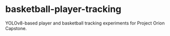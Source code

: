 # basketball-player-tracking
YOLOv8-based player and basketball tracking experiments for Project Orion Capstone.
